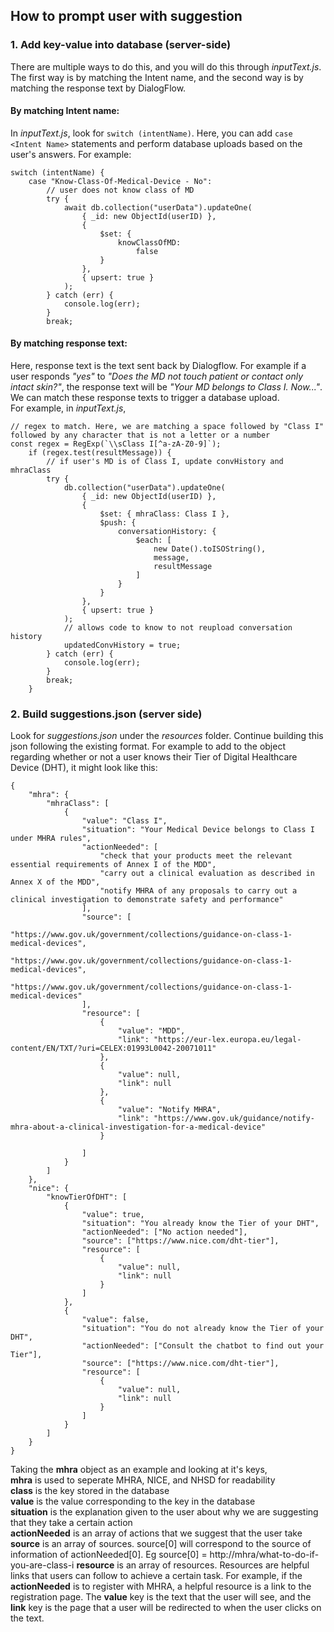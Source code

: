 ## How to prompt user with suggestion

### 1. Add key-value into database (server-side)

There are multiple ways to do this, and you will do this through _inputText.js_. The first
way is by matching the Intent name, and the second way is by matching the response text
by DialogFlow.

#### By matching Intent name:

In _inputText.js_, look for `switch (intentName)`. Here, you can add `case <Intent Name>` statements
and perform database uploads based on the user's answers. For example:

    switch (intentName) {
        case "Know-Class-Of-Medical-Device - No":
            // user does not know class of MD
            try {
                await db.collection("userData").updateOne(
                    { _id: new ObjectId(userID) },
                    {
                        $set: {
                            knowClassOfMD:
                                false
                        }
                    },
                    { upsert: true }
                );
            } catch (err) {
                console.log(err);
            }
            break;

#### By matching response text:

Here, response text is the text sent back by Dialogflow. For example if a user responds _"yes"_ to 
_"Does the MD not touch patient or contact only intact skin?"_, the response text will be _"Your MD belongs to Class I. Now..."_. We can match these response texts to trigger a database upload.  
For example, in _inputText.js_,  

    // regex to match. Here, we are matching a space followed by "Class I" followed by any character that is not a letter or a number
    const regex = RegExp(`\\sClass I[^a-zA-Z0-9]`);
        if (regex.test(resultMessage)) {
            // if user's MD is of Class I, update convHistory and mhraClass
            try {
                db.collection("userData").updateOne(
                    { _id: new ObjectId(userID) },
                    {
                        $set: { mhraClass: Class I },
                        $push: {
                            conversationHistory: {
                                $each: [
                                    new Date().toISOString(),
                                    message,
                                    resultMessage
                                ]
                            }
                        }
                    },
                    { upsert: true }
                );
                // allows code to know to not reupload conversation history
                updatedConvHistory = true;
            } catch (err) {
                console.log(err);
            }
            break;
        }

### 2. Build suggestions.json (server side)
Look for _suggestions.json_ under the _resources_ folder. Continue building this json following the existing format. For example to add to the object regarding whether or not a user knows their Tier of Digital Healthcare Device (DHT), it might look like this:  

    {
        "mhra": {
            "mhraClass": [
                {
                    "value": "Class I",
                    "situation": "Your Medical Device belongs to Class I under MHRA rules",
                    "actionNeeded": [
                        "check that your products meet the relevant essential requirements of Annex I of the MDD",
                        "carry out a clinical evaluation as described in Annex X of the MDD",
                        "notify MHRA of any proposals to carry out a clinical investigation to demonstrate safety and performance"
                    ],
                    "source": [
                        "https://www.gov.uk/government/collections/guidance-on-class-1-medical-devices",
                        "https://www.gov.uk/government/collections/guidance-on-class-1-medical-devices",
                        "https://www.gov.uk/government/collections/guidance-on-class-1-medical-devices"
                    ],
                    "resource": [
                        {
                            "value": "MDD",
                            "link": "https://eur-lex.europa.eu/legal-content/EN/TXT/?uri=CELEX:01993L0042-20071011"
                        },
                        {
                            "value": null,
                            "link": null
                        },
                        {
                            "value": "Notify MHRA",
                            "link": "https://www.gov.uk/guidance/notify-mhra-about-a-clinical-investigation-for-a-medical-device"
                        }                  

                    ]
                }
            ]
        },
        "nice": {
            "knowTierOfDHT": [
                {
                    "value": true,
                    "situation": "You already know the Tier of your DHT",
                    "actionNeeded": ["No action needed"],
                    "source": ["https://www.nice.com/dht-tier"],
                    "resource": [
                        {
                            "value": null,
                            "link": null
                        }
                    ]
                },
                {
                    "value": false,
                    "situation": "You do not already know the Tier of your DHT",
                    "actionNeeded": ["Consult the chatbot to find out your Tier"],
                    "source": ["https://www.nice.com/dht-tier"],
                    "resource": [
                        {
                            "value": null,
                            "link": null
                        }
                    ]
                }
            ]
        }
    }


Taking the **mhra** object as an example and looking at it's keys,  
**mhra** is used to seperate MHRA, NICE, and NHSD for readability  
**class** is the key stored in the database  
**value** is the value corresponding to the key in the database  
**situation** is the explanation given to the user about why we are suggesting that they take a certain action  
**actionNeeded** is an array of actions that we suggest that the user take  
**source** is an array of sources. source[0] will correspond to the source of information of actionNeeded[0]. Eg source[0] = http://mhra/what-to-do-if-you-are-class-i
**resource** is an array of resources. Resources are helpful links that users can follow to achieve a certain task. For example, if the **actionNeeded** is to register with MHRA, a helpful resource is a link to the registration page. The **value** key is the text that the user will see, and the **link** key is the page that a user will be redirected to when the user clicks on the text.



